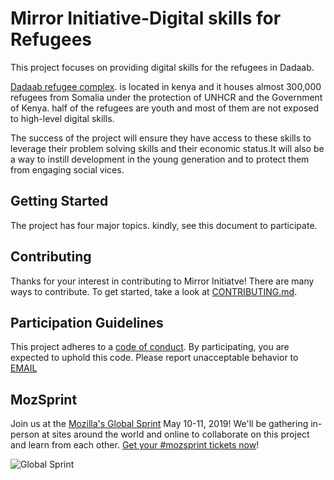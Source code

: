 # Mirror Initiative-Digital skills for Refugees

This project focuses on providing digital skills for the refugees in Dadaab. 

[Dadaab refugee complex](https://www.unhcr.org/ke/dadaab-refugee-complex). is located in kenya and it houses almost 300,000 refugees from Somalia under the protection of UNHCR and the Government of Kenya. half of the refugees are youth and most of them are not exposed to high-level digital skills.

The success of the project will ensure they have access to these skills to leverage their problem solving skills and their economic status.It will also be a way to instill development in the young generation and to protect them from engaging social vices.


## Getting Started
 
 The project has four major topics.
 kindly, see this document to participate.
## Contributing

Thanks for your interest in contributing to Mirror Initiatve! There are many ways to contribute. To get started, take a look at [CONTRIBUTING.md](CONTRIBUTING.md).

## Participation Guidelines

This project adheres to a [code of conduct](CODE_OF_CONDUCT.md). By participating, you are expected to uphold this code. Please report unacceptable behavior to [EMAIL](salimfaris15@gmail.com)

## MozSprint

Join us at the [Mozilla's Global Sprint](http://mzl.la/global-sprint/) May 10-11, 2019! We'll be gathering in-person at sites around the world and online to collaborate on this project and learn from each other. [Get your #mozsprint tickets now](http://mzl.la/global-sprint/)!

![Global Sprint](https://user-images.githubusercontent.com/617994/37716586-3b0397a0-2cf5-11e8-8c6f-bad01f67f50e.jpg)

